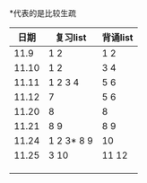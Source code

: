 *代表的是比较生疏

| 日期  | 复习list    | 背诵list |
| ----- | ----------- | -------- |
| 11.9  | 1 2         | 1 2      |
| 11.10 | 1 2         | 3 4      |
| 11.11 | 1 2 3 4     | 5 6      |
| 11.12 | 7           | 5 6      |
| 11.20 | 8           | 8        |
| 11.21 | 8 9         | 8 9      |
| 11.24 | 1 2  3* 8 9 | 10       |
| 11.25 | 3 10        | 11 12    |
|       |             |          |
|       |             |          |
|       |             |          |

